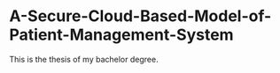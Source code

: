# A-Secure-Cloud-Based-Model-of-Patient-Management-System
This is the thesis of my bachelor degree.
